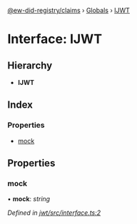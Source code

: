 [@ew-did-registry/claims](../README.md) › [Globals](../globals.md) › [IJWT](ijwt.md)

# Interface: IJWT

## Hierarchy

* **IJWT**

## Index

### Properties

* [mock](ijwt.md#mock)

## Properties

###  mock

• **mock**: *string*

*Defined in [jwt/src/interface.ts:2](https://github.com/energywebfoundation/ew-did-registry/blob/81df0e4/packages/jwt/src/interface.ts#L2)*
